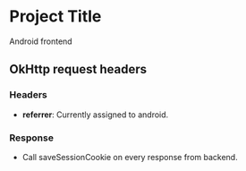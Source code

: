 # Project Title

Android frontend

## OkHttp request headers
### Headers

- **referrer**: Currently assigned to android.

### Response
- Call saveSessionCookie on every response from backend.

